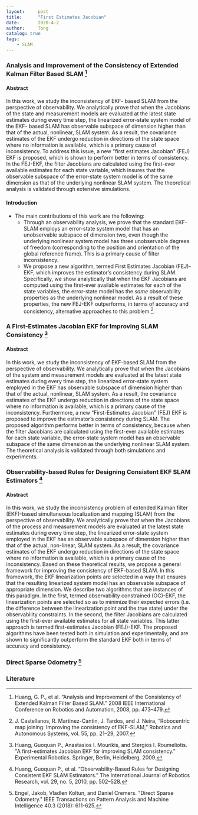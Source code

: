 ```yaml
---
layout:     post
title:      "First Estimates Jacobian"
date:       2020-4-2
author:     Tong
catalog: true
tags:
    - SLAM
---
```


### Analysis and Improvement of the Consistency of Extended Kalman Filter Based SLAM [^Huang08]

#### Abstract

In this work, we study the inconsistency of EKF- based SLAM from the perspective of observability. We analytically prove that when the Jacobians of the state and measurement models are evaluated at the latest state estimates during every time step, the linearized error-state system model of the EKF- based SLAM has observable subspace of dimension higher than that of the actual, nonlinear, SLAM system. As a result, the covariance estimates of the EKF undergo reduction in directions of the state space where no information is available, which is a primary cause of inconsistency. To address this issue, a new "first estimates Jacobian" (FEJ) EKF is proposed, which is shown to perform better in terms of consistency. In the FEJ-EKF, the filter Jacobians are calculated using the first-ever available estimates for each state variable, which insures that the observable subspace of the error-state system model is of the same dimension as that of the underlying nonlinear SLAM system. The theoretical analysis is validated through extensive simulations.

#### Introduction

- The main contributions of this work are the following:
  - Through an observability analysis, we prove that the standard EKF-SLAM employs an error-state system model that has an unobservable subspace of dimension two, even though the underlying nonlinear system model has three unobservable degrees of freedom (corresponding to the position and orientation of the global reference frame). This is a primary cause of filter inconsistency.
  - We propose a new algorithm, termed First Estimates Jacobian (FEJ)-EKF, which improves the estimator’s consistency during SLAM. Specifically, we show analytically that when the EKF Jacobians are computed using the first-ever available estimates for each of the state variables, the error-state model has the _same_ observability properties as the underlying nonlinear model. As a result of these properties, the new FEJ-EKF outperforms, in terms of accuracy and consistency, alternative approaches to this problem [^Castellanos07].


### A First-Estimates Jacobian EKF for Improving SLAM Consistency [^Huang09]

#### Abstract 

In this work, we study the inconsistency of EKF-based SLAM from the perspective of observability. We analytically prove that when the Jacobians of the system and measurement models are evaluated at the latest state estimates during every time step, the linearized error-state system employed in the EKF has observable subspace of dimension higher than that of the actual, nonlinear, SLAM system. As a result, the covariance estimates of the EKF undergo reduction in directions of the state space where no information is available, which is a primary cause of the inconsistency. Furthermore, a new “First-Estimates Jacobian” (FEJ) EKF is proposed to improve the estimator’s consistency during SLAM. The proposed algorithm performs better in terms of consistency, because when the filter Jacobians are calculated using the first-ever available estimates for each state variable, the error-state system model has an observable subspace of the same dimension as the underlying nonlinear SLAM system. The theoretical analysis is validated through both simulations and experiments.

### Observability-based Rules for Designing Consistent EKF SLAM Estimators [^Huang10]

#### Abstract 

In this work, we study the inconsistency problem of extended Kalman filter (EKF)-based simultaneous localization and mapping (SLAM) from the perspective of observability. We analytically prove that when the Jacobians of the process and measurement models are evaluated at the latest state estimates during every time step, the linearized error-state system employed in the EKF has an observable subspace of dimension higher than that of the actual, non-linear, SLAM system. As a result, the covariance estimates of the EKF undergo reduction in directions of the state space where no information is available, which is a primary cause of the inconsistency. Based on these theoretical results, we propose a general framework for improving the consistency of EKF-based SLAM. In this framework, the EKF linearization points are selected in a way that ensures that the resulting linearized system model has an observable subspace of appropriate dimension. We describe two algorithms that are instances of this paradigm. In the first, termed observability constrained (OC)-EKF, the linearization points are selected so as to minimize their expected errors (i.e. the difference between the linearization point and the true state) under the observability constraints. In the second, the filter Jacobians are calculated using the first-ever available estimates for all state variables. This latter approach is termed first-estimates Jacobian (FEJ)-EKF. The proposed algorithms have been tested both in simulation and experimentally, and are shown to significantly outperform the standard EKF both in terms of accuracy and consistency.

### Direct Sparse Odometry [^Engel18]

### Literature

[^Huang08]: Huang, G. P., et al. “Analysis and Improvement of the Consistency of Extended Kalman Filter Based SLAM.” 2008 IEEE International Conference on Robotics and Automation, 2008, pp. 473–479.

[^Huang09]: Huang, Guoquan P., Anastasios I. Mourikis, and Stergios I. Roumeliotis. "A first-estimates Jacobian EKF for improving SLAM consistency." Experimental Robotics. Springer, Berlin, Heidelberg, 2009.

[^Huang10]: Huang, Guoquan P., et al. “Observability-Based Rules for Designing Consistent EKF SLAM Estimators.” The International Journal of Robotics Research, vol. 29, no. 5, 2010, pp. 502–528.


[^Engel18]: Engel, Jakob, Vladlen Koltun, and Daniel Cremers. "Direct Sparse Odometry." IEEE Transactions on Pattern Analysis and Machine Intelligence 40.3 (2018): 611-625.

[^Castellanos07]: J. Castellanos, R. Martinez-Cantin, J. Tardos, and J. Neira, “Robocentric map joining: Improving the consistency of EKF-SLAM,” Robotics and Autonomous Systems, vol. 55, pp. 21–29, 2007.
